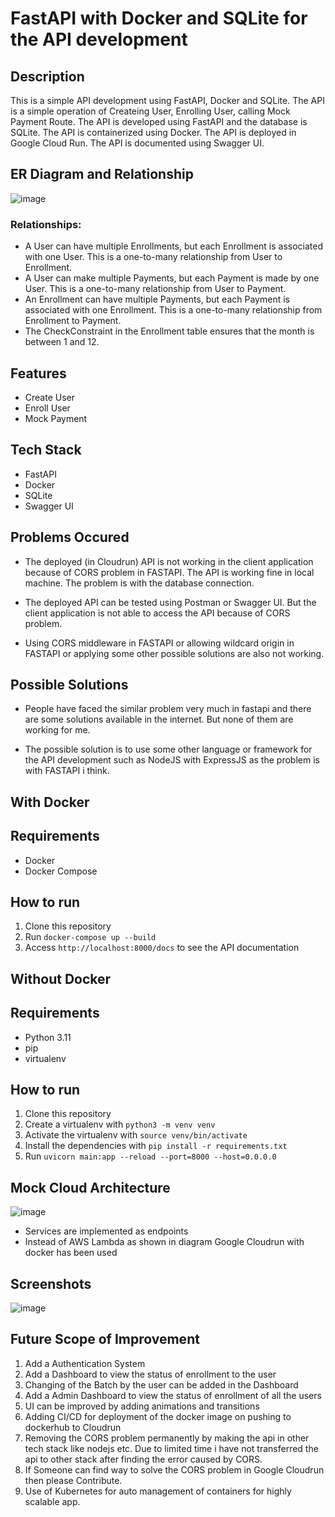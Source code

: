 # FastAPI with Docker and SQLite for the API development

## Description

This is a simple API development using FastAPI, Docker and SQLite. The API is a simple operation of Createing User, Enrolling User, calling Mock Payment Route.
The API is developed using FastAPI and the database is SQLite. The API is containerized using Docker. The API is deployed in Google Cloud Run. The API is documented using Swagger UI.

## ER Diagram and Relationship

![image](https://github.com/subhadip001/yoga-enroller-api/assets/78922392/c4136758-09d7-46c5-af8a-4a806318d56e)


### Relationships:

- A User can have multiple Enrollments, but each Enrollment is associated with one User. This is a one-to-many relationship from User to Enrollment.
- A User can make multiple Payments, but each Payment is made by one User. This is a one-to-many relationship from User to Payment.
- An Enrollment can have multiple Payments, but each Payment is associated with one Enrollment. This is a one-to-many relationship from Enrollment to Payment.
- The  CheckConstraint in the Enrollment table ensures that the month is between 1 and 12.

## Features

- Create User
- Enroll User
- Mock Payment

## Tech Stack

- FastAPI
- Docker
- SQLite
- Swagger UI

## Problems Occured

- The deployed (in Cloudrun) API is not working in the client application because of CORS problem in FASTAPI. The API is working fine in local machine. The problem is with the database connection.

- The deployed API can be tested using Postman or Swagger UI. But the client application is not able to access the API because of CORS problem.

- Using CORS middleware in FASTAPI or allowing wildcard origin in FASTAPI or applying some other possible solutions are also not working.

## Possible Solutions

- People have faced the similar problem very much in fastapi and there are some solutions available in the internet. But none of them are working for me.

- The possible solution is to use some other language or framework for the API development such as NodeJS with ExpressJS as the problem is with FASTAPI i think.

## With Docker

## Requirements

- Docker
- Docker Compose

## How to run

1. Clone this repository
2. Run `docker-compose up --build`
3. Access `http://localhost:8000/docs` to see the API documentation

## Without Docker

## Requirements

- Python 3.11
- pip
- virtualenv

## How to run

1. Clone this repository
2. Create a virtualenv with `python3 -m venv venv`
3. Activate the virtualenv with `source venv/bin/activate`
4. Install the dependencies with `pip install -r requirements.txt`
5. Run `uvicorn main:app --reload --port=8000 --host=0.0.0.0`

## Mock Cloud Architecture

![image](https://github.com/subhadip001/yoga-enroller-api/assets/78922392/e4627dc5-8a7d-4509-b388-fae7f5df4dec)

- Services are implemented as endpoints
- Instead of AWS Lambda as shown in diagram Google Cloudrun with docker has been used


## Screenshots

![image](https://github.com/subhadip001/yoga-enroller-api/assets/78922392/df501763-27af-4a6e-be55-da9e5ccaf9eb)

## Future Scope of Improvement

1. Add a Authentication System
2. Add a Dashboard to view the status of enrollment to the user
3. Changing of the Batch by the user can be added in the Dashboard
4. Add a Admin Dashboard to view the status of enrollment of all the users
5. UI can be improved by adding animations and transitions
6. Adding CI/CD for deployment of the docker image on pushing to dockerhub to Cloudrun
7. Removing the CORS problem permanently by making the api in other tech stack like nodejs etc. Due to limited time i have not transferred the api to other stack after finding the error caused by CORS.
8. If Someone can find way to solve the CORS problem in Google Cloudrun then please Contribute.
9. Use of Kubernetes for auto management of containers for highly scalable app.

